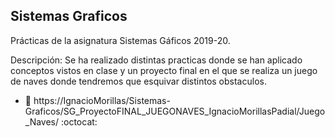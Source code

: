 ## Sistemas Graficos

Prácticas de la asignatura Sistemas Gáficos 2019-20.

Descripción: Se ha realizado distintas practicas donde se han aplicado conceptos vistos en clase y un proyecto final en el que se realiza un juego de naves donde tendremos que esquivar distintos obstaculos.

* :bust_in_silhouette:   https://IgnacioMorillas/Sistemas-Graficos/SG_ProyectoFINAL_JUEGONAVES_IgnacioMorillasPadial/Juego_Naves/    :octocat:     
